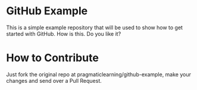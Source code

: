 GitHub Example
==============

This is a simple example repository that will be used to show how to get started with GitHub.
How is this. Do you like it? 

How to Contribute
=================

Just fork the original repo at pragmaticlearning/github-example, make your changes and send over a Pull Request.
